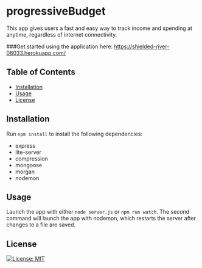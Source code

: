 # progressiveBudget

This app gives users a fast and easy way to track income and spending at anytime, regardless of internet connectivity.

###Get started using the application here:
https://shielded-river-08033.herokuapp.com/

## Table of Contents
* [Installation](#installation)
* [Usage](#usage)
* [License](#license)


## Installation
Run `npm install` to install the following dependencies:
* express
* lite-server
* compression
* mongoose
* morgan
* nodemon

## Usage
Launch the app with either `node server.js` or `npm run watch`. The second command will launch the app with nodemon, which restarts the server after changes to a file are saved. 

## License
[![License: MIT](https://img.shields.io/badge/License-MIT-yellow.svg)](https://opensource.org/licenses/MIT)